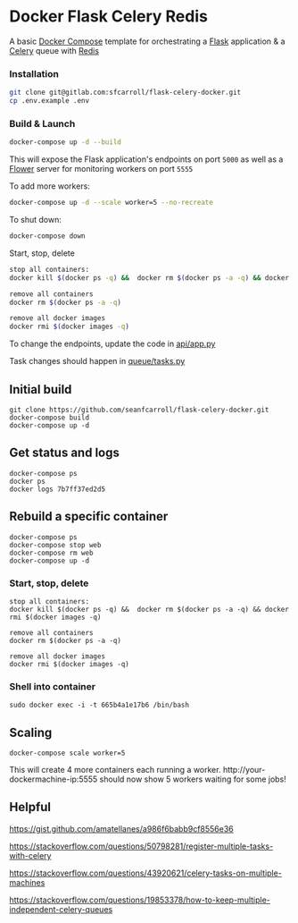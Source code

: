 # Docker Flask Celery Redis

A basic [Docker Compose](https://docs.docker.com/compose/) template for orchestrating a [Flask](http://flask.pocoo.org/) application & a [Celery](http://www.celeryproject.org/) queue with [Redis](https://redis.io/)

### Installation

```bash
git clone git@gitlab.com:sfcarroll/flask-celery-docker.git
cp .env.example .env
```

### Build & Launch

```bash
docker-compose up -d --build
```

This will expose the Flask application's endpoints on port `5000` as well as a [Flower](https://github.com/mher/flower) server for monitoring workers on port `5555`

To add more workers:
```bash
docker-compose up -d --scale worker=5 --no-recreate
```

To shut down:

```bash
docker-compose down
```

Start, stop, delete
```bash
stop all containers:
docker kill $(docker ps -q) &&  docker rm $(docker ps -a -q) && docker rmi $(docker images -q)

remove all containers
docker rm $(docker ps -a -q)

remove all docker images
docker rmi $(docker images -q)

```

To change the endpoints, update the code in [api/app.py](api/app.py)

Task changes should happen in [queue/tasks.py](celery-queue/tasks.py)


## Initial build

```
git clone https://github.com/seanfcarroll/flask-celery-docker.git
docker-compose build
docker-compose up -d
```

## Get status and logs
```
docker-compose ps
docker ps
docker logs 7b7ff37ed2d5
```


## Rebuild a specific container
```
docker-compose ps
docker-compose stop web
docker-compose rm web
docker-compose up -d
```


### Start, stop, delete
```
stop all containers:
docker kill $(docker ps -q) &&  docker rm $(docker ps -a -q) && docker rmi $(docker images -q)

remove all containers
docker rm $(docker ps -a -q)

remove all docker images
docker rmi $(docker images -q)
```

### Shell into container
```
sudo docker exec -i -t 665b4a1e17b6 /bin/bash
```


## Scaling

```
docker-compose scale worker=5
```
This will create 4 more containers each running a worker. http://your-dockermachine-ip:5555 should now show 5 workers waiting for some jobs!


## Helpful

https://gist.github.com/amatellanes/a986f6babb9cf8556e36

https://stackoverflow.com/questions/50798281/register-multiple-tasks-with-celery

https://stackoverflow.com/questions/43920621/celery-tasks-on-multiple-machines

https://stackoverflow.com/questions/19853378/how-to-keep-multiple-independent-celery-queues
